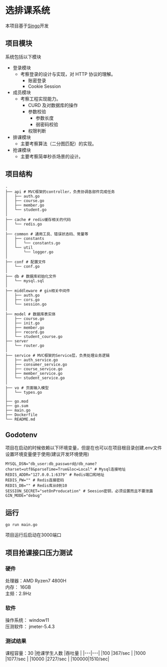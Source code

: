 # 选排课系统

本项目基于[Singo](https://github.com/Gourouting/singo)开发 

## 项目模块

系统包括以下模块
- 登录模块
  - 考察登录的设计与实现，对 HTTP 协议的理解。
    - 账密登录
    - Cookie Session
- 成员模块
  - 考察工程实现能力。
    - CURD 及对数据库的操作
    - 参数校验
      - 参数长度
      - 弱密码校验
    - 权限判断
- 排课模块
  - 主要考察算法（二分图匹配）的实现。
- 抢课模块
  - 主要考察简单秒杀场景的设计。

## 项目结构
```
.
├── api # MVC框架的controller，负责协调各部件完成任务
│   ├── auth.go
│   ├── course.go
│   ├── member.go
│   └── student.go
│
├── cache # redis缓存相关的代码
│   └── redis.go
│
├── common # 通用工具、错误状态码、常量等
│   ├── constants
│   │   └── constants.go
│   └── util
│       └── logger.go
│
├── conf # 配置文件
│   └── conf.go
│
├── db # 数据库初始化文件
│   └── mysql.sql
│
├── middleware # gin相关中间件
│   ├── auth.go
│   ├── cors.go
│   └── session.go
│
├── model # 数据库表实体
│   ├── course.go
│   ├── init.go
│   ├── member.go
│   ├── record.go
│   └── student_course.go
├── server
│   └── router.go
│
├── service # MVC框架的Service层，负责处理业务逻辑
│   ├── auth_service.go
│   ├── consumer_service.go
│   ├── course_service.go
│   ├── member_service.go
│   └── student_service.go
│
├── vo # 页面输入模型
│   └── types.go
│
├── go.mod
├── go.sum
├── main.go
├── Dockerfile
└── README.md
```

## Godotenv

项目在启动的时候依赖以下环境变量，但是在也可以在项目根目录创建.env文件设置环境变量便于使用(建议开发环境使用)

```shell
MYSQL_DSN="db_user:db_password@/db_name?charset=utf8&parseTime=True&loc=Local" # Mysql连接地址
REDIS_ADDR="127.0.0.1:6379" # Redis端口和地址
REDIS_PW="" # Redis连接密码
REDIS_DB="" # Redis库从0到10
SESSION_SECRET="setOnProducation" # Seesion密钥，必须设置而且不要泄露
GIN_MODE="debug"
```

## 运行
```
go run main.go
```
项目运行后启动在3000端口

## 项目抢课接口压力测试

### 硬件

处理器：AMD Ryzen7 4800H   
内存： 16GB  
主频：2.9Hz  

### 软件

操作系统： window11  
压测软件： jmeter-5.4.3

### 测试结果
课程容量：30
|抢课学生人数 |吞吐量 | 
|---|---|
|100 |367/sec |
|1000 |1077/sec |
|10000 |2727/sec |
|100000|1510/sec|